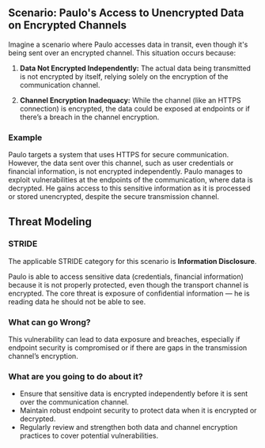 ## Scenario: Paulo's Access to Unencrypted Data on Encrypted Channels

Imagine a scenario where Paulo accesses data in transit, even though it's being sent over an encrypted channel. This situation occurs because:

1. **Data Not Encrypted Independently:** The actual data being transmitted is not encrypted by itself, relying solely on the encryption of the communication channel.

2. **Channel Encryption Inadequacy:** While the channel (like an HTTPS connection) is encrypted, the data could be exposed at endpoints or if there’s a breach in the channel encryption.

### Example

Paulo targets a system that uses HTTPS for secure communication. However, the data sent over this channel, such as user credentials or financial information, is not encrypted independently. Paulo manages to exploit vulnerabilities at the endpoints of the communication, where data is decrypted. He gains access to this sensitive information as it is processed or stored unencrypted, despite the secure transmission channel.

## Threat Modeling

### STRIDE

The applicable STRIDE category for this scenario is **Information Disclosure**.

Paulo is able to access sensitive data (credentials, financial information) because it is not properly protected, even though the transport channel is encrypted.
The core threat is exposure of confidential information — he is reading data he should not be able to see.

### What can go Wrong?

This vulnerability can lead to data exposure and breaches, especially if endpoint security is compromised or if there are gaps in the transmission channel’s encryption.

### What are you going to do about it?

- Ensure that sensitive data is encrypted independently before it is sent over the communication channel.
- Maintain robust endpoint security to protect data when it is encrypted or decrypted.
- Regularly review and strengthen both data and channel encryption practices to cover potential vulnerabilities.
